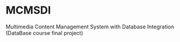 # MCMSDI
Multimedia Content Management System with Database Integration (DataBase course final project)
